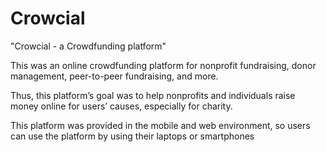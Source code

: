 # Crowcial
"Crowcial - a Crowdfunding platform"

This was an online crowdfunding platform for nonprofit fundraising, donor management, peer-to-peer fundraising, and more.

Thus, this platform’s goal was to help nonprofits and individuals raise money online for users’ causes, especially for charity.

This platform was provided in the mobile and web environment, so users can use the platform by using their laptops or smartphones
